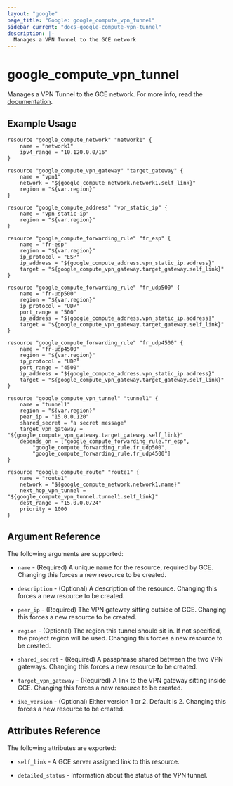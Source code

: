 ```yaml
---
layout: "google"
page_title: "Google: google_compute_vpn_tunnel"
sidebar_current: "docs-google-compute-vpn-tunnel"
description: |-
  Manages a VPN Tunnel to the GCE network
---
```


# google\_compute\_vpn\_tunnel

Manages a VPN Tunnel to the GCE network. For more info, read the 
[documentation](https://cloud.google.com/compute/docs/vpn).

## Example Usage

```
resource "google_compute_network" "network1" {
    name = "network1"
    ipv4_range = "10.120.0.0/16"
}

resource "google_compute_vpn_gateway" "target_gateway" {
    name = "vpn1"
    network = "${google_compute_network.network1.self_link}"
    region = "${var.region}"
}

resource "google_compute_address" "vpn_static_ip" {
    name = "vpn-static-ip"
    region = "${var.region}"
}

resource "google_compute_forwarding_rule" "fr_esp" {
    name = "fr-esp"
    region = "${var.region}"
    ip_protocol = "ESP"
    ip_address = "${google_compute_address.vpn_static_ip.address}"
    target = "${google_compute_vpn_gateway.target_gateway.self_link}"
}

resource "google_compute_forwarding_rule" "fr_udp500" {
    name = "fr-udp500"
    region = "${var.region}"
    ip_protocol = "UDP"
    port_range = "500"
    ip_address = "${google_compute_address.vpn_static_ip.address}"
    target = "${google_compute_vpn_gateway.target_gateway.self_link}"
}

resource "google_compute_forwarding_rule" "fr_udp4500" {
    name = "fr-udp4500"
    region = "${var.region}"
    ip_protocol = "UDP"
    port_range = "4500"
    ip_address = "${google_compute_address.vpn_static_ip.address}"
    target = "${google_compute_vpn_gateway.target_gateway.self_link}"
}

resource "google_compute_vpn_tunnel" "tunnel1" {
    name = "tunnel1"
    region = "${var.region}"
    peer_ip = "15.0.0.120"
    shared_secret = "a secret message"
    target_vpn_gateway = "${google_compute_vpn_gateway.target_gateway.self_link}"
    depends_on = ["google_compute_forwarding_rule.fr_esp",
        "google_compute_forwarding_rule.fr_udp500",
        "google_compute_forwarding_rule.fr_udp4500"]
}

resource "google_compute_route" "route1" {
    name = "route1"
    network = "${google_compute_network.network1.name}"
    next_hop_vpn_tunnel = "${google_compute_vpn_tunnel.tunnel1.self_link}"
    dest_range = "15.0.0.0/24"
    priority = 1000
}

```

## Argument Reference

The following arguments are supported:

* `name` - (Required) A unique name for the resource, required by GCE.
    Changing this forces a new resource to be created.

* `description` - (Optional) A description of the resource.
    Changing this forces a new resource to be created.

* `peer_ip` - (Required) The VPN gateway sitting outside of GCE.
    Changing this forces a new resource to be created.

* `region` - (Optional) The region this tunnel should sit in. If not specified,
    the project region will be used. Changing this forces a new resource to be 
    created.

* `shared_secret` - (Required) A passphrase shared between the two VPN gateways.
    Changing this forces a new resource to be created.

* `target_vpn_gateway` - (Required) A link to the VPN gateway sitting inside GCE.
    Changing this forces a new resource to be created.

* `ike_version` - (Optional) Either version 1 or 2. Default is 2.
    Changing this forces a new resource to be created.

## Attributes Reference

The following attributes are exported:

* `self_link` - A GCE server assigned link to this resource.

* `detailed_status` - Information about the status of the VPN tunnel. 
